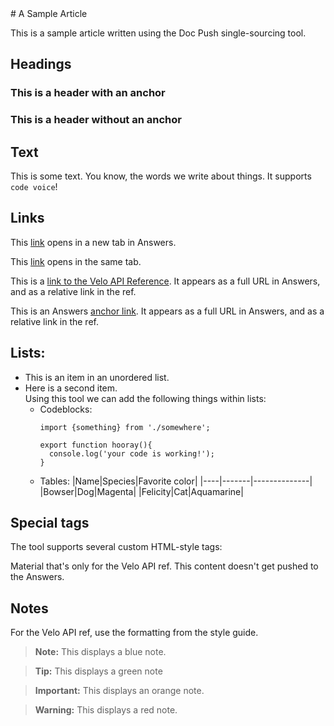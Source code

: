<!-- This article was published using the Doc Push single-sourcing tool. Any changes to this article MUST be made in the source file. Find it at www.github.com/wix-private/velo-docs.--># A Sample Article

This is a sample article written using the Doc Push single-sourcing tool. 


## Headings

### This is a header with an anchor 

### This is a header without an anchor

## Text

This is some text. You know, the words we write about things. It supports `code voice`!

## Links

This [link](https://www.google.com) opens in a new tab in Answers.

This [link](https://www.google.com) opens in the same tab.  

This is a [link to the Velo API Reference](/wix-events-backend/events/oneventcreated). It appears as a full URL in Answers, and as a relative link in the ref.

This is an Answers [anchor link](#access-the-monitoring-dashboard). It appears as a full URL in Answers, and as a relative link in the ref.


## Lists:

* This is an item in an unordered list. 
* Here is a second item.  
  Using this tool we can add the following things within lists:  
  * Codeblocks:  
    ```
    import {something} from './somewhere';
  
    export function hooray(){
      console.log('your code is working!');
    }
    ```
  * Tables:
    |Name|Species|Favorite color|
    |----|-------|--------------|
    |Bowser|Dog|Magenta|
    |Felicity|Cat|Aquamarine|

## Special tags

The tool supports several custom HTML-style tags:




Material that's only for the Velo API ref. This content doesn't get pushed to the Answers.








## Notes




For the Velo API ref, use the formatting from the style guide.

> **Note:**
> This displays a blue note.

<blockquote class="tip">

__Tip:__
This displays a green note

</blockquote>

<blockquote class="important">

__Important:__
This displays an orange note.

</blockquote>

<blockquote class="warning">

__Warning:__
This displays a red note.

</blockquote>


